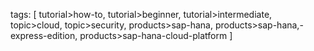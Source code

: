 tags: [  tutorial>how-to, tutorial>beginner, tutorial>intermediate, topic>cloud, topic>security, products>sap-hana, products>sap-hana\,-express-edition, products>sap-hana-cloud-platform ]
